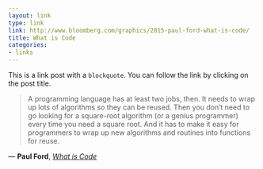 ```yaml
---
layout: link
type: link
link: http://www.bloomberg.com/graphics/2015-paul-ford-what-is-code/
title: What is Code
categories:
- links
---
```


This is a link post with a `blockquote`. You can follow the link by clicking on the post title.

> A programming language has at least two jobs, then. It needs to wrap up lots of algorithms so they can be reused. Then you don’t need to go looking for a square-root algorithm (or a genius programmer) every time you need a square root. And it has to make it easy for programmers to wrap up new algorithms and routines into functions for reuse.

— __Paul Ford__, [_What is Code_][wic]

[wic]: http://www.bloomberg.com/graphics/2015-paul-ford-what-is-code/
